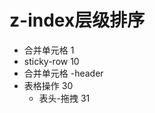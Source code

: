 # z-index层级排序

<ul>
<li>合并单元格 1 </li>
<li>sticky-row  10 </li>
<li>合并单元格 -header  </li>

<li>表格操作 30
    <ul>
    <li>表头-拖拽 31 </li>
    </ul>
</li>

</ul>
